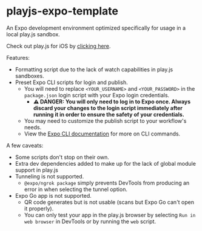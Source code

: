 # playjs-expo-template

An Expo development environment optimized specifically for usage in a local play.js sandbox.

Check out play.js for iOS by [clicking here](https://apps.apple.com/us/app/play-js-javascript-ide/id1423330822).

Features:

- Formatting script due to the lack of watch capabilities in play.js sandboxes.
- Preset Expo CLI scripts for login and publish.
  - You will need to replace `<YOUR_USERNAME>` and `<YOUR_PASSWORD>` in the `package.json` login script with your Expo login credentials. 
    - __:warning: DANGER: You will only need to log in to Expo once. Always discard your changes to the login script immediately after running it in order to ensure the safety of your credentials.__
  - You may need to customize the publish script to your workflow's needs.
  - View the [Expo CLI documentation](https://docs.expo.dev/workflow/expo-cli/) for more on CLI commands.

A few caveats:

- Some scripts don't stop on their own.
- Extra dev dependencies added to make up for the lack of global module support in play.js
- Tunneling is not supported.
  - `@expo/ngrok package` simply prevents DevTools from producing an error in when selecting the tunnel option.
- Expo Go app is not supported.
  - QR code generates but is not usable (scans but Expo Go can't open it properly).
  - You can only test your app in the play.js browser by selecting `Run in web browser` in DevTools or by running the `web` script.